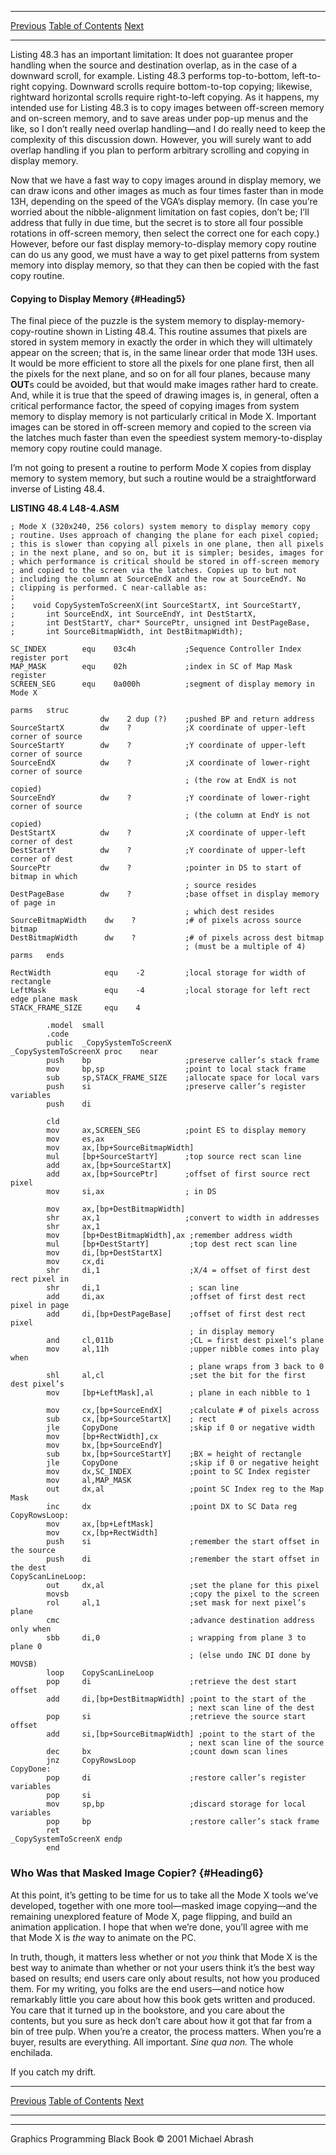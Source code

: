   ------------------------ --------------------------------- --------------------
  [Previous](48-04.html)   [Table of Contents](index.html)   [Next](49-01.html)
  ------------------------ --------------------------------- --------------------

Listing 48.3 has an important limitation: It does not guarantee proper
handling when the source and destination overlap, as in the case of a
downward scroll, for example. Listing 48.3 performs top-to-bottom,
left-to-right copying. Downward scrolls require bottom-to-top copying;
likewise, rightward horizontal scrolls require right-to-left copying. As
it happens, my intended use for Listing 48.3 is to copy images between
off-screen memory and on-screen memory, and to save areas under pop-up
menus and the like, so I don’t really need overlap handling—and I do
really need to keep the complexity of this discussion down. However, you
will surely want to add overlap handling if you plan to perform
arbitrary scrolling and copying in display memory.

Now that we have a fast way to copy images around in display memory, we
can draw icons and other images as much as four times faster than in
mode 13H, depending on the speed of the VGA’s display memory. (In case
you’re worried about the nibble-alignment limitation on fast copies,
don’t be; I’ll address that fully in due time, but the secret is to
store all four possible rotations in off-screen memory, then select the
correct one for each copy.) However, before our fast display
memory-to-display memory copy routine can do us any good, we must have a
way to get pixel patterns from system memory into display memory, so
that they can then be copied with the fast copy routine.

#### Copying to Display Memory {#Heading5}

The final piece of the puzzle is the system memory to
display-memory-copy-routine shown in Listing 48.4. This routine assumes
that pixels are stored in system memory in exactly the order in which
they will ultimately appear on the screen; that is, in the same linear
order that mode 13H uses. It would be more efficient to store all the
pixels for one plane first, then all the pixels for the next plane, and
so on for all four planes, because many **OUT**s could be avoided, but
that would make images rather hard to create. And, while it is true that
the speed of drawing images is, in general, often a critical performance
factor, the speed of copying images from system memory to display memory
is not particularly critical in Mode X. Important images can be stored
in off-screen memory and copied to the screen via the latches much
faster than even the speediest system memory-to-display memory copy
routine could manage.

I’m not going to present a routine to perform Mode X copies from display
memory to system memory, but such a routine would be a straightforward
inverse of Listing 48.4.

**LISTING 48.4 L48-4.ASM**

    ; Mode X (320x240, 256 colors) system memory to display memory copy
    ; routine. Uses approach of changing the plane for each pixel copied;
    ; this is slower than copying all pixels in one plane, then all pixels
    ; in the next plane, and so on, but it is simpler; besides, images for
    ; which performance is critical should be stored in off-screen memory
    ; and copied to the screen via the latches. Copies up to but not
    ; including the column at SourceEndX and the row at SourceEndY. No
    ; clipping is performed. C near-callable as:
    ;
    ;    void CopySystemToScreenX(int SourceStartX, int SourceStartY,
    ;       int SourceEndX, int SourceEndY, int DestStartX,
    ;       int DestStartY, char* SourcePtr, unsigned int DestPageBase,
    ;       int SourceBitmapWidth, int DestBitmapWidth);

    SC_INDEX        equ    03c4h           ;Sequence Controller Index register port
    MAP_MASK        equ    02h             ;index in SC of Map Mask register
    SCREEN_SEG      equ    0a000h          ;segment of display memory in Mode X

    parms   struc
                        dw    2 dup (?)    ;pushed BP and return address
    SourceStartX        dw    ?            ;X coordinate of upper-left corner of source
    SourceStartY        dw    ?            ;Y coordinate of upper-left corner of source
    SourceEndX          dw    ?            ;X coordinate of lower-right corner of source
                                           ; (the row at EndX is not copied)
    SourceEndY          dw    ?            ;Y coordinate of lower-right corner of source
                                           ; (the column at EndY is not copied)
    DestStartX          dw    ?            ;X coordinate of upper-left corner of dest
    DestStartY          dw    ?            ;Y coordinate of upper-left corner of dest
    SourcePtr           dw    ?            ;pointer in DS to start of bitmap in which
                                           ; source resides
    DestPageBase        dw    ?            ;base offset in display memory of page in
                                           ; which dest resides
    SourceBitmapWidth    dw    ?           ;# of pixels across source bitmap
    DestBitmapWidth      dw    ?           ;# of pixels across dest bitmap
                                           ; (must be a multiple of 4)
    parms   ends

    RectWidth            equ    -2         ;local storage for width of rectangle
    LeftMask             equ    -4         ;local storage for left rect edge plane mask
    STACK_FRAME_SIZE     equ    4

            .model  small
            .code
            public  _CopySystemToScreenX
    _CopySystemToScreenX proc    near
            push    bp                     ;preserve caller’s stack frame
            mov     bp,sp                  ;point to local stack frame
            sub     sp,STACK_FRAME_SIZE    ;allocate space for local vars
            push    si                     ;preserve caller’s register variables
            push    di

            cld
            mov     ax,SCREEN_SEG          ;point ES to display memory
            mov     es,ax
            mov     ax,[bp+SourceBitmapWidth]
            mul     [bp+SourceStartY]      ;top source rect scan line
            add     ax,[bp+SourceStartX]
            add     ax,[bp+SourcePtr]      ;offset of first source rect pixel
            mov     si,ax                  ; in DS
            
            mov     ax,[bp+DestBitmapWidth]
            shr     ax,1                   ;convert to width in addresses
            shr     ax,1
            mov     [bp+DestBitmapWidth],ax ;remember address width
            mul     [bp+DestStartY]         ;top dest rect scan line
            mov     di,[bp+DestStartX]
            mov     cx,di
            shr     di,1                    ;X/4 = offset of first dest rect pixel in
            shr     di,1                    ; scan line
            add     di,ax                   ;offset of first dest rect pixel in page
            add     di,[bp+DestPageBase]    ;offset of first dest rect pixel
                                            ; in display memory
            and     cl,011b                 ;CL = first dest pixel’s plane
            mov     al,11h                  ;upper nibble comes into play when 
                                            ; plane wraps from 3 back to 0
            shl     al,cl                   ;set the bit for the first dest pixel’s 
            mov     [bp+LeftMask],al        ; plane in each nibble to 1

            mov     cx,[bp+SourceEndX]      ;calculate # of pixels across
            sub     cx,[bp+SourceStartX]    ; rect
            jle     CopyDone                ;skip if 0 or negative width
            mov     [bp+RectWidth],cx
            mov     bx,[bp+SourceEndY]
            sub     bx,[bp+SourceStartY]    ;BX = height of rectangle
            jle     CopyDone                ;skip if 0 or negative height
            mov     dx,SC_INDEX             ;point to SC Index register
            mov     al,MAP_MASK
            out     dx,al                   ;point SC Index reg to the Map Mask
            inc     dx                      ;point DX to SC Data reg
    CopyRowsLoop:
            mov     ax,[bp+LeftMask]
            mov     cx,[bp+RectWidth]
            push    si                      ;remember the start offset in the source
            push    di                      ;remember the start offset in the dest
    CopyScanLineLoop:
            out     dx,al                   ;set the plane for this pixel
            movsb                           ;copy the pixel to the screen
            rol     al,1                    ;set mask for next pixel’s plane
            cmc                             ;advance destination address only when
            sbb     di,0                    ; wrapping from plane 3 to plane 0
                                            ; (else undo INC DI done by MOVSB)
            loop    CopyScanLineLoop
            pop     di                      ;retrieve the dest start offset
            add     di,[bp+DestBitmapWidth] ;point to the start of the
                                            ; next scan line of the dest
            pop     si                      ;retrieve the source start offset
            add     si,[bp+SourceBitmapWidth] ;point to the start of the
                                            ; next scan line of the source
            dec     bx                      ;count down scan lines
            jnz     CopyRowsLoop
    CopyDone:
            pop     di                      ;restore caller’s register variables
            pop     si
            mov     sp,bp                   ;discard storage for local variables
            pop     bp                      ;restore caller’s stack frame
            ret
    _CopySystemToScreenX endp
            end

### Who Was that Masked Image Copier? {#Heading6}

At this point, it’s getting to be time for us to take all the Mode X
tools we’ve developed, together with one more tool—masked image
copying—and the remaining unexplored feature of Mode X, page flipping,
and build an animation application. I hope that when we’re done, you’ll
agree with me that Mode X is *the* way to animate on the PC.

In truth, though, it matters less whether or not *you* think that Mode X
is the best way to animate than whether or not your users think it’s the
best way based on results; end users care only about results, not how
you produced them. For my writing, you folks are the end users—and
notice how remarkably little you care about how this book gets written
and produced. You care that it turned up in the bookstore, and you care
about the contents, but you sure as heck don’t care about how it got
that far from a bin of tree pulp. When you’re a creator, the process
matters. When you’re a buyer, results are everything. All important.
*Sine qua non.* The whole enchilada.

If you catch my drift.

  ------------------------ --------------------------------- --------------------
  [Previous](48-04.html)   [Table of Contents](index.html)   [Next](49-01.html)
  ------------------------ --------------------------------- --------------------

* * * * *

Graphics Programming Black Book © 2001 Michael Abrash
